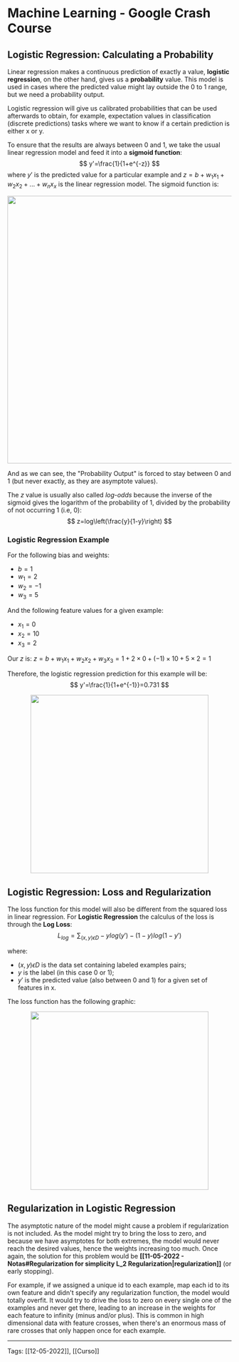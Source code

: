 # Machine Learning - Google Crash Course
## Logistic Regression: Calculating a Probability
Linear regression makes a continuous prediction of exactly a value, **logistic regression**, on the other hand, gives us a **probability** value. This model is used in cases where the predicted value might lay outside the 0 to 1 range, but we need a probability output.

Logistic regression will give us calibrated probabilities that can be used afterwards to obtain, for example, expectation values in classification (discrete predictions) tasks where we want to know if a certain prediction is either x or y.

To ensure that the results are always between 0 and 1, we take the usual linear regression model and feed it into a **sigmoid function**:
$$
y'=\frac{1}{1+e^{-z}}
$$
where $y'$ is the predicted value for a particular example and $z = b+w_1x_1+w_2x_2+...+w_nx_x$ is the linear regression model. The sigmoid function is:

<p align="center">
	<img src="https://developers.google.com/machine-learning/crash-course/images/LogisticRegressionOutput.svg" width=600>
</p>

And as we can see, the "Probability Output" is forced to stay between 0 and 1 (but never exactly, as they are asymptote values).

The $z$ value is usually also called *log-odds* because the inverse of the sigmoid gives the logarithm of the probability of 1, divided by the probability of not occurring 1 (i.e, 0):
$$
z=log\left(\frac{y}{1-y}\right)
$$

### Logistic Regression Example
For the following bias and weights:
- $b = 1$
- $w_1 = 2$
- $w_2 = -1$
- $w_3 = 5$

And the following feature values for a given example:
- $x_1 = 0$
- $x_2 = 10$
- $x_3 = 2$

Our $z$ is: $z = b+w_1x_1+w_2x_2+w_3x_3 = 1+2\times0+(-1)\times10+5\times2 = 1$

Therefore, the logistic regression prediction for this example will be:
$$
y'=\frac{1}{1+e^{-1}}=0.731
$$

<p align="center">
	<img src="https://developers.google.com/machine-learning/crash-course/images/LogisticRegressionOutput0.731.svg" width=400>
</p>



## Logistic Regression: Loss and Regularization

The loss function for this model will also be different from the squared loss in linear regression. For **Logistic Regression** the calculus of the loss is through the **Log Loss**:
$$
L_{log}=\sum_{(x, y)\epsilon D} -ylog(y')-(1-y)log(1-y')
$$

where:
- $(x, y)\epsilon D$ is the data set containing labeled examples pairs;
- $y$ is the label (in this case 0 or 1);
- $y'$ is the predicted value (also between 0 and 1) for a given set of features in x.

The loss function has the following graphic:

<p align="center">
	<img src="https://developers.google.com/machine-learning/crash-course/images/LoglossDefined.svg" width=400>
</p>


## Regularization in Logistic Regression

The asymptotic nature of the model might cause a problem if regularization is not included. As the model might try to bring the loss to zero, and because we have asymptotes for both extremes, the model would never reach the desired values, hence the weights increasing too much. Once again, the solution for this problem would be **[[11-05-2022 - Notas#Regularization for simplicity L_2 Regularization|regularization]]** (or early stopping).

For example, if we assigned a unique id to each example, map each id to its own feature and didn't specify any regularization function, the model would totally overfit. It would try to drive the loss to zero on every single one of the examples and never get there, leading to an increase in the weights for each feature to infinity (minus and/or plus). This is common in high dimensional data with feature crosses, when there's an enormous mass of rare crosses that only happen once for each example.





---
Tags:
[[12-05-2022]], [[Curso]]